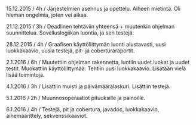 15.12.2015 / 4h / Järjestelmien asennus ja opettelu. Aiheen mietintä. Oli hieman ongelmia, joten vei aikaa.

21.12.2015 / 3h / Deadlinen tehtäviin yhteensä + muutenkin ohjelman suunnittelua. Sovelluslogiikan luontia, ja sen testejä.

28.12.2015 / 4h / Graafisen käyttöliittymän luonti alustavasti, uusi luokkakaavio, uusia testejä, pit- ja coberturaraportit.

2.1.2016 / 6h / Muutettiin ohjelman rakennetta, luotiin uudet luokat ja uudet testit. Muokattiin käyttöliittymää. Tehtiin uusi luokkakaavio. Lisätään vielä lisää toimintoja.

4.1.2016 / 3h / Lisättiin muisti ja päivämäärälaskuri. Lisättiin testejä.

5.1.2016 / 2h / Muunnosoperaatiot pituuksille ja painoille.

6.1.2016 / 4h / Testejä, pit ja cobertura, javadoc, luokkakaavio, aihemäärittely, sekvenssikaaviot.
